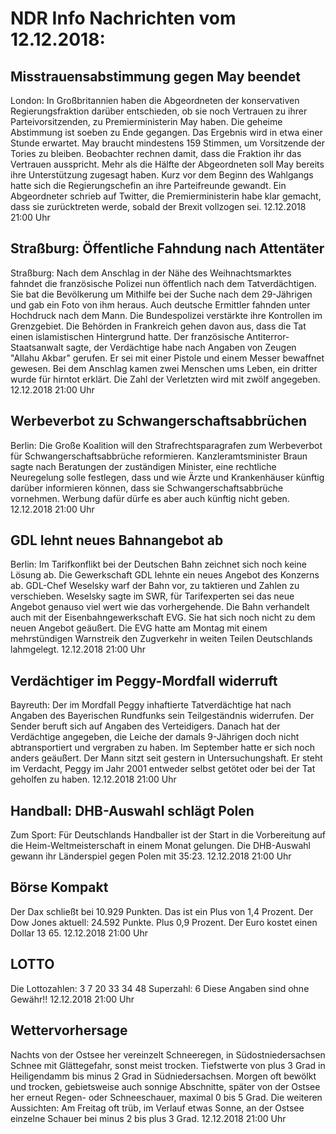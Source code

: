 # NDR Info Nachrichten vom 12.12.2018:


## Misstrauensabstimmung gegen May beendet
London: In Großbritannien haben die Abgeordneten der konservativen Regierungsfraktion darüber entschieden, ob sie noch Vertrauen zu ihrer  Parteivorsitzenden, zu Premierministerin May haben. Die geheime Abstimmung ist soeben zu Ende gegangen. Das Ergebnis wird in etwa einer Stunde erwartet. May braucht mindestens 159 Stimmen, um Vorsitzende der Tories zu bleiben. Beobachter rechnen damit, dass die Fraktion ihr das Vertrauen ausspricht. Mehr als die Hälfte der Abgeordneten soll May bereits ihre Unterstützung zugesagt haben. Kurz vor dem Beginn des Wahlgangs hatte sich die Regierungschefin an ihre Parteifreunde gewandt. Ein Abgeordneter schrieb auf Twitter, die Premierministerin habe klar gemacht, dass sie zurücktreten werde, sobald der Brexit vollzogen sei. 12.12.2018 21:00 Uhr 

## Straßburg: Öffentliche Fahndung nach Attentäter
Straßburg: Nach dem Anschlag in der Nähe des Weihnachtsmarktes fahndet die französische Polizei nun öffentlich nach dem Tatverdächtigen. Sie bat die Bevölkerung um Mithilfe bei der Suche nach dem 29-Jährigen und gab ein Foto von ihm heraus. Auch deutsche Ermittler fahnden unter Hochdruck nach dem Mann. Die Bundespolizei verstärkte ihre Kontrollen im Grenzgebiet. Die Behörden in Frankreich gehen davon aus, dass die Tat einen islamistischen Hintergrund hatte. Der französische Antiterror-Staatsanwalt sagte, der Verdächtige habe nach Angaben von Zeugen "Allahu Akbar" gerufen. Er sei mit einer Pistole und einem Messer bewaffnet gewesen. Bei dem Anschlag kamen zwei Menschen ums Leben, ein dritter wurde für hirntot erklärt. Die Zahl der Verletzten wird mit zwölf angegeben. 12.12.2018 21:00 Uhr 

## Werbeverbot zu Schwangerschaftsabbrüchen
Berlin: 	Die Große Koalition will den Strafrechtsparagrafen zum Werbeverbot für Schwangerschaftsabbrüche reformieren. Kanzleramtsminister Braun sagte nach Beratungen der zuständigen Minister, eine rechtliche Neuregelung solle festlegen, dass und wie Ärzte und Krankenhäuser künftig darüber informieren können, dass sie Schwangerschaftsabbrüche vornehmen. Werbung dafür dürfe es aber auch künftig nicht geben. 12.12.2018 21:00 Uhr 

## GDL lehnt neues Bahnangebot ab
Berlin: Im Tarifkonflikt bei der Deutschen Bahn zeichnet sich noch keine Lösung ab. Die Gewerkschaft GDL lehnte ein neues Angebot des Konzerns ab. GDL-Chef Weselsky warf der Bahn vor, zu taktieren und Zahlen zu verschieben. Weselsky sagte im SWR, für Tarifexperten sei das neue Angebot genauso viel wert wie das vorhergehende. Die Bahn verhandelt auch mit der Eisenbahngewerkschaft EVG. Sie hat sich noch nicht zu dem neuen Angebot geäußert. Die EVG hatte am Montag mit einem mehrstündigen Warnstreik den Zugverkehr in weiten Teilen Deutschlands lahmgelegt. 12.12.2018 21:00 Uhr 

## Verdächtiger im Peggy-Mordfall widerruft
Bayreuth: Der im Mordfall Peggy inhaftierte Tatverdächtige hat nach Angaben des Bayerischen Rundfunks sein Teilgeständnis widerrufen. Der Sender beruft sich auf Angaben des Verteidigers. Danach hat der Verdächtige angegeben, die Leiche der damals 9-Jährigen doch nicht abtransportiert und vergraben zu haben. Im September hatte er sich noch anders geäußert. Der Mann sitzt seit gestern in Untersuchungshaft. Er steht im Verdacht, Peggy im Jahr 2001 entweder selbst getötet oder bei der Tat geholfen zu haben. 12.12.2018 21:00 Uhr 

## Handball: DHB-Auswahl schlägt Polen
Zum Sport: Für Deutschlands Handballer ist der Start in die Vorbereitung auf die Heim-Weltmeisterschaft in einem Monat gelungen. Die DHB-Auswahl gewann ihr Länderspiel gegen Polen mit 35:23. 12.12.2018 21:00 Uhr 

## Börse Kompakt
Der Dax schließt bei 10.929 Punkten. Das ist ein Plus von 1,4 Prozent. Der Dow Jones aktuell: 24.592 Punkte. Plus 0,9 Prozent. Der Euro kostet einen Dollar 13 65. 12.12.2018 21:00 Uhr 

## LOTTO
Die Lottozahlen:
3			7			20			33			34			48
Superzahl:		6
Diese Angaben sind ohne Gewähr!! 12.12.2018 21:00 Uhr 

## Wettervorhersage
Nachts von der Ostsee her vereinzelt Schneeregen, in Südostniedersachsen Schnee mit Glättegefahr, sonst meist trocken. Tiefstwerte von plus 3 Grad in Heiligendamm bis minus 2 Grad in Südniedersachsen. Morgen oft bewölkt und trocken, gebietsweise auch sonnige Abschnitte, später von der Ostsee her erneut Regen- oder Schneeschauer, maximal 0 bis 5 Grad. Die weiteren Aussichten: Am Freitag oft trüb, im Verlauf etwas Sonne, an der Ostsee einzelne Schauer bei minus 2 bis plus 3 Grad. 12.12.2018 21:00 Uhr 
